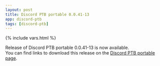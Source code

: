 ```yaml
---
layout: post
title: Discord PTB portable 0.0.41-13
app: discord-ptb
tags: [discord-ptb]
---
```

{% include vars.html %}

Release of Discord PTB portable 0.0.41-13 is now available.<br />
You can find links to download this release on the [Discord PTB portable page](/app/discord-ptb-portable).